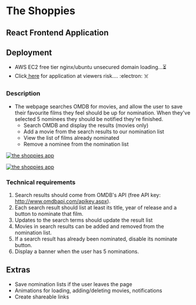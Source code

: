 # The Shoppies

## React Frontend Application

## Deployment
- AWS EC2 free tier nginx/ubuntu unsecured domain loading...⏳
- Click<a href="http://ec2-3-94-145-160.compute-1.amazonaws.com/"> here</a> for application at viewers risk.... :electron: ☠️

### Description
- The webpage searches OMDB for movies, and allow the user to save their favourite films they feel should be up for nomination. When they've selected 5 nominees they should be notified they're finished.
   -  Search OMDB and display the results (movies only)
   -  Add a movie from the search results to our nomination list
   -  View the list of films already nominated
   -  Remove a nominee from the nomination list


<a href="https://giphy.com/gif/3facxx"><img src="https://media.giphy.com/media/PdmPhMjLbyXKMDQzqG/giphy.gif" title="the shoppies app"/></a>

<a href="https://giphy.com/gif/3facxx"><img src="https://media.giphy.com/media/8Lp2vPJAXVksqQyJ1l/giphy.gif" title="the shoppies app"/></a>

### Technical requirements
1. Search results should come from OMDB's API (free API key: http://www.omdbapi.com/apikey.aspx).
2. Each search result should list at least its title, year of release and a button to nominate that film.
3. Updates to the search terms should update the result list
4. Movies in search results can be added and removed from the nomination list.
5. If a search result has already been nominated, disable its nominate button.
6. Display a banner when the user has 5 nominations.


## Extras
- Save nomination lists if the user leaves the page
- Animations for loading, adding/deleting movies, notifications
- Create shareable links


